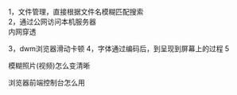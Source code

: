 1，文件管理，直接根据文件名模糊匹配搜索  
2，通过公网访问本机服务器  
	内网穿透

3，dwm浏览器滑动卡顿
4，字体通过编码后，到呈现到屏幕上的过程
5

模糊照片(视频)怎么变清晰

浏览器前端控制台怎么用


